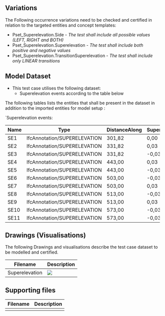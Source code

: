 ## Variations
The Following occurrence variations need to be checked and certified in relation to the targeted entities and concept templates:

- Pset_Superelevation.Side - *The test shall include all possible values (LEFT, RIGHT and BOTH)*
- Pset_Superelevation.Superelevation - *The test shall include both positive and negative values*
- Pset_Superelevation.TransitionSuperelevation - *The test shall include only LINEAR transitions*

## Model Dataset

- This test case utilises the following dataset:
  - Superelevation events according to the table below

The following tables lists the entities that shall be present in the dataset in addition to the imported entities for model setup :

´Superelevation events:

| Name | Type                         | DistanceAlong | Superelevation | Side  | TransitionSuperelevation |
| ---- | ---------------------------- | ------------- | -------------- | ----- | ------------------------ |
| SE1  | IfcAnnotation/SUPERELEVATION | 301,82        | 0,00           | BOTH  |                          |
| SE2  | IfcAnnotation/SUPERELEVATION | 331,82        | 0,03           | LEFT  | LINEAR                   |
| SE3  | IfcAnnotation/SUPERELEVATION | 331,82        | -0,03          | RIGHT | LINEAR                   |
| SE4  | IfcAnnotation/SUPERELEVATION | 443,00        | 0,03           | LEFT  |                          |
| SE5  | IfcAnnotation/SUPERELEVATION | 443,00        | -0,03          | RIGHT |                          |
| SE6  | IfcAnnotation/SUPERELEVATION | 503,00        | -0,03          | LEFT  | LINEAR                   |
| SE7  | IfcAnnotation/SUPERELEVATION | 503,00        | 0,03           | RIGHT | LINEAR                   |
| SE8  | IfcAnnotation/SUPERELEVATION | 513,00        | -0,03          | LEFT  |                          |
| SE9  | IfcAnnotation/SUPERELEVATION | 513,00        | 0,03           | RIGHT |                          |
| SE10 | IfcAnnotation/SUPERELEVATION | 573,00        | -0,03          | LEFT  |                          |
| SE11 | IfcAnnotation/SUPERELEVATION | 573,00        | -0,03          | RIGHT | LINEAR                   |

## Drawings (Visualisations)

The following Drawings and visualisations describe the test case dataset to be modelled and certified.

| Filename       | Description                                                  |
| -------------- | ------------------------------------------------------------ |
| Superelevation | ![](C:\Users\lars\Documents\Projekt\IFCInfra\MVD-Infra-Test-Instructions\E1a-ARSE\ALSE01\Dataset\Superelevation.png) |


## Supporting files

| Filename | Description |
| -------- | ----------- |
|          |             |